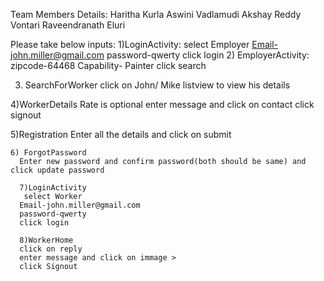 Team Members Details:
  Haritha Kurla
  Aswini Vadlamudi
  Akshay Reddy Vontari
  Raveendranath Eluri
  
  
  
  Please take below inputs:
  1)LoginActivity:
      select Employer
      Email-john.miller@gmail.com
      password-qwerty
      click login
2) EmployerActivity:
    zipcode-64468
    Capability- Painter
    click search
    
 3) SearchForWorker
 click on John/ Mike listview to view his details
 
 4)WorkerDetails
    Rate is optional
    enter message and click on contact
    click signout
    
  5)Registration
    Enter all the details and click on submit
    
    6) ForgotPassword
      Enter new password and confirm password(both should be same) and click update password
      
      7)LoginActivity
       select Worker
      Email-john.miller@gmail.com
      password-qwerty
      click login
      
      8)WorkerHome
      click on reply
      enter message and click on immage >
      click Signout

